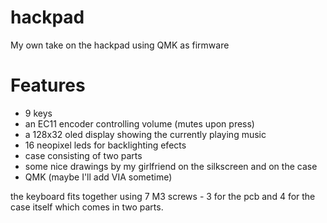 # hackpad
My own take on the hackpad using QMK as firmware

# Features
* 9 keys
* an EC11 encoder controlling volume (mutes upon press)
* a 128x32 oled display showing the currently playing music
* 16 neopixel leds for backlighting efects
* case consisting of two parts
* some nice drawings by my girlfriend on the silkscreen and on the case
* QMK (maybe I'll add VIA sometime)

the keyboard fits together using 7 M3 screws - 3 for the pcb and 4 for the case itself which comes in two parts.

